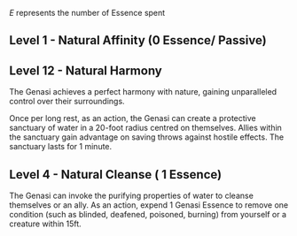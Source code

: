 *E* represents the number of Essence spent
## Level 1 - Natural Affinity (0 Essence/ Passive)
## Level 12 - Natural Harmony
The Genasi achieves a perfect harmony with nature, gaining unparalleled control over their surroundings.

Once per long rest, as an action, the Genasi can create a protective sanctuary of water in a 20-foot radius centred on themselves. Allies within the sanctuary gain advantage on saving throws against hostile effects. The sanctuary lasts for 1 minute.

## Level 4 - Natural Cleanse ( 1 Essence)
The Genasi can invoke the purifying properties of water to cleanse themselves or an ally. As an action, expend 1 Genasi Essence to remove one condition (such as blinded, deafened, poisoned, burning) from yourself or a creature within 15ft.